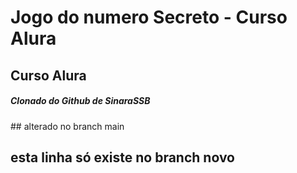 <h1> Jogo do numero Secreto - Curso Alura </h1> 
<h2> Curso Alura </h2>
<h5> Clonado do Github de SinaraSSB </h5>
## alterado no branch main  

## esta linha só existe no branch novo ## 


